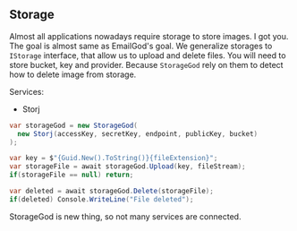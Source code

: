 ## Storage

Almost all applications nowadays require storage to store images.
I got you. The goal is almost same as EmailGod's goal. We generalize storages to
`IStorage` interface, that allow us to upload and delete files. You will need to store
bucket, key and provider. Because `StorageGod` rely on them to detect how to delete image
from storage.

Services:

- Storj

```csharp
var storageGod = new StorageGod(
  new Storj(accessKey, secretKey, endpoint, publicKey, bucket)
);

var key = $"{Guid.New().ToString()}{fileExtension}";
var storageFile = await storageGod.Upload(key, fileStream);
if(storageFile == null) return;

var deleted = await storageGod.Delete(storageFile);
if(deleted) Console.WriteLine("File deleted");
```

StorageGod is new thing, so not many services are connected.
